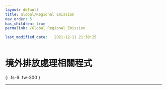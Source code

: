 ```yaml
---
layout: default
title: Global/Regional Emission
nav_order: 5
has_children: true
permalink: /Global_Regional_Emission

last_modified_date:   2021-12-11 21:38:25
---
```


# 境外排放處理相關程式

{: .fs-6 .fw-300 }

---



